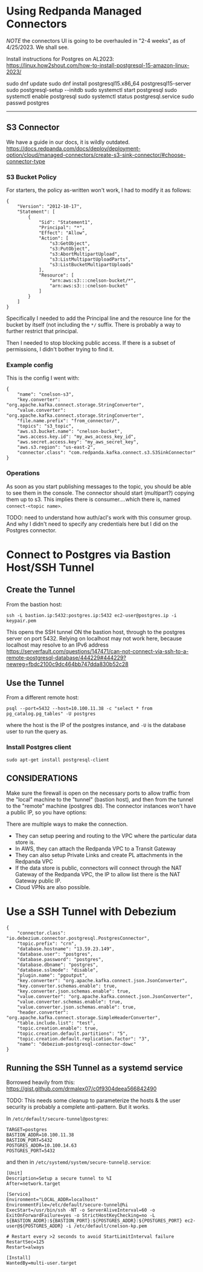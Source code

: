 # Using Redpanda Managed Connectors

*NOTE* the connectors UI is going to be overhauled in "2-4 weeks", as of 4/25/2023.   We shall see.


Install instructions for Postgres on AL2023:
https://linux.how2shout.com/how-to-install-postgresql-15-amazon-linux-2023/

sudo dnf update
sudo dnf install postgresql15.x86_64 postgresql15-server
sudo postgresql-setup --initdb
sudo systemctl start postgresql
sudo systemctl enable postgresql
sudo systemctl status postgresql.service
sudo passwd postgres


---

## S3 Connector

We have a guide in our docs, it is wildly outdated.
https://docs.redpanda.com/docs/deploy/deployment-option/cloud/managed-connectors/create-s3-sink-connector/#choose-connector-type

### S3 Bucket Policy

For starters, the policy as-written won't work, I had to modify it as follows:

```
{
	"Version": "2012-10-17",
	"Statement": [
		{
			"Sid": "Statement1",
			"Principal": "*",
			"Effect": "Allow",
			"Action": [
				"s3:GetObject",
				"s3:PutObject",
				"s3:AbortMultipartUpload",
				"s3:ListMultipartUploadParts",
				"s3:ListBucketMultipartUploads"
			],
			"Resource": [
				"arn:aws:s3:::cnelson-bucket/*",
				"arn:aws:s3:::cnelson-bucket"
			]
		}
	]
}
```

Specifically I needed to add the Principal line and the resource line for the bucket by itself (not including the `*/` suffix.   There is probably a way to further restrict that principal.

Then I needed to stop blocking public access.   If there is a subset of permissions, I didn't bother trying to find it.

### Example config

This is the config I went with:

```
{
    "name": "cnelson-s3",
    "key.converter": "org.apache.kafka.connect.storage.StringConverter",
    "value.converter": "org.apache.kafka.connect.storage.StringConverter",
    "file.name.prefix": "from_connector/",
    "topics": "s3_topic",
    "aws.s3.bucket.name": "cnelson-bucket",
    "aws.access.key.id": "my_aws_access_key_id",
    "aws.secret.access.key": "my_aws_secret_key",
    "aws.s3.region": "us-east-2",
    "connector.class": "com.redpanda.kafka.connect.s3.S3SinkConnector"
}
```

### Operations

As soon as you start publishing messages to the topic, you should be able to see them in the console.   The connector should start (multipart?) copying them up to s3.  This implies there is consumer....which there is, named `connect-<topic name>`.   

TODO:  need to understand how auth/acl's work with this consumer group.   And why I didn't need to specify any credentials here but I did on the Postgres connector.




# Connect to Postgres via Bastion Host/SSH Tunnel

## Create the Tunnel

From the bastion host:

`ssh -L bastion.ip:5432:postgres.ip:5432 ec2-user@postgres.ip -i keypair.pem`

This opens the SSH tunnel ON the bastion host, through to the postgres server on port 5432.   Relying on localhost may not work here, because localhost may resolve to an IPv6 address
https://serverfault.com/questions/147471/can-not-connect-via-ssh-to-a-remote-postgresql-database/444229#444229?newreg=fbdc2100c9dc464bb747dda830b52c28

## Use the Tunnel

From a different remote host:

`psql --port=5432 --host=10.100.11.38 -c "select * from pg_catalog.pg_tables" -U postgres`

where the host is the IP of the postgres instance, and `-U` is the database user to run the query as.

### Install Postgres client

`sudo apt-get install postgresql-client`


## CONSIDERATIONS

Make sure the firewall is open on the necessary ports to allow traffic from the "local" machine to the "tunnel" (bastion host), and then from the tunnel to the "remote" machine (postgres db).  The connector instances won't have a public IP, so you have options:

There are multiple ways to make the connection.
* They can setup peering and routing to the VPC where the particular data store is.
* In AWS, they can attach the Redpanda VPC to a Transit Gateway
* They can also setup Private Links and create PL attachments in the Redpanda VPC
* If the data store is public, connectors will connect through the NAT Gateway of the Redpanda VPC, the IP to allow list there is the NAT Gateway public IP.
* Cloud VPNs are also possible.



# Use a SSH Tunnel with Debezium

```
{
    "connector.class": "io.debezium.connector.postgresql.PostgresConnector",
    "topic.prefix": "crn",
    "database.hostname": "13.59.23.149",
    "database.user": "postgres",
    "database.password": "postgres",
    "database.dbname": "postgres",
    "database.sslmode": "disable",
    "plugin.name": "pgoutput",
    "key.converter": "org.apache.kafka.connect.json.JsonConverter",
    "key.converter.schemas.enable": true,
    "key.converter.json.schemas.enable": true,
    "value.converter": "org.apache.kafka.connect.json.JsonConverter",
    "value.converter.schemas.enable": true,
    "value.converter.json.schemas.enable": true,
    "header.converter": "org.apache.kafka.connect.storage.SimpleHeaderConverter",
    "table.include.list": "test",
    "topic.creation.enable": true,
    "topic.creation.default.partitions": "5",
    "topic.creation.default.replication.factor": "3",
    "name": "debezium-postgresql-connector-dowc"
}
```



## Running the SSH Tunnel as a systemd service

Borrowed heavily from this:  https://gist.github.com/drmalex07/c0f9304deea566842490

TODO:  This needs some cleanup to parameterize the hosts & the user security is probably a complete anti-pattern.  But it works.

In `/etc/default/secure-tunnel@postgres`:

```
TARGET=postgres
BASTION_ADDR=10.100.11.38
BASTION_PORT=5432
POSTGRES_ADDR=10.100.14.63
POSTGRES_PORT=5432
```

and then in `/etc/systemd/system/secure-tunnel@.service`:

```
[Unit]
Description=Setup a secure tunnel to %I
After=network.target

[Service]
Environment="LOCAL_ADDR=localhost"
EnvironmentFile=/etc/default/secure-tunnel@%i
ExecStart=/usr/bin/ssh -NT -o ServerAliveInterval=60 -o ExitOnForwardFailure=yes -o StrictHostKeyChecking=no -L ${BASTION_ADDR}:${BASTION_PORT}:${POSTGRES_ADDR}:${POSTGRES_PORT} ec2-user@${POSTGRES_ADDR} -i /etc/default/cnelson-kp.pem

# Restart every >2 seconds to avoid StartLimitInterval failure
RestartSec=125
Restart=always

[Install]
WantedBy=multi-user.target
```
